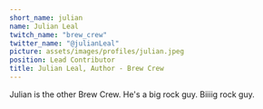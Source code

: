 ```yaml
---
short_name: julian
name: Julian Leal
twitch_name: "brew_crew"
twitter_name: "@julianLeal"
picture: assets/images/profiles/julian.jpeg
position: Lead Contributor
title: Julian Leal, Author - Brew Crew
---
```

Julian is the other Brew Crew. He's a big rock guy. Biiiig rock guy.